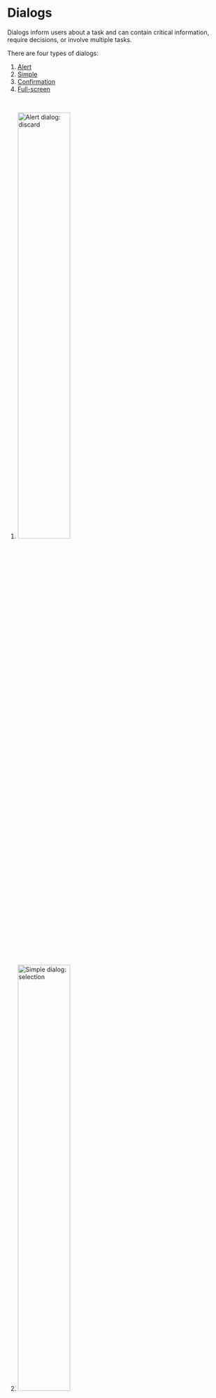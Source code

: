 <!--docs:
title: "Dialogs"
layout: detail
section: components
excerpt: "Dialogs are modal windows that require interaction."
iconId: 
path: /catalog/dialog/
-->


# Dialogs

Dialogs inform users about a task and can contain critical information, require decisions, or involve multiple tasks.

There are four types of dialogs:

1. [Alert](#alert-dialog)
1. [Simple](#simple-dialog)
1. [Confirmation](#confirmation-dialog)
1. [Full-screen](#full-screen-dialog)

<br>

1. <img src="assets/alert-dialog.png" alt="Alert dialog: discard" width=50%>
1. <img src="assets/simple-dialog.png" alt="Simple dialog: selection" width=50%>
1. <img src="assets/confirmation-dialog.png" alt="Confirmation dialog: selection confirmation" width=50%>
1. <img src="assets/full-screen-dialog.png" alt="Full-screen dialog: event" width=50%>

## Using dialogs

A dialog is a type of modal window that appears in front of app content to provide critical information or ask for a decision. Dialogs disable all app functionality when they appear, and remain on screen until confirmed, dismissed, or a required action has been taken.

Dialogs are purposefully interruptive, so they should be used sparingly.

For additional guidance, refer to the [Material guidelines](https://material.io/go/design-dialogs)


### Installing dialogs

Before using the `MaterialDialogs` API to implement its types you must install `MaterialDialogs`. In your source files import the component, and then apply your theme:

1. Use CocoaPods to install `Dialogs`
  1. Add the following line to your `Podfile`:
    ```java
    pod MaterialComponents/Dialogs
    ```
  1. Run the installer:
    ```bash
    pod install
    ```

1. Import `MaterialDialogs` and MDC dialog theming and initialize `MaterialDialogs` using `alloc`/`init`. Initialize your theme  before applying it to your dialog.

   _**Note** For more information about themes, go to the [Theming page](https://material.io/develop/ios/components/theming/) for iOS._

    <!--<div class="material-code-render" markdown="1">-->
   **Swift**
   ```swift
   import MaterialComponents.Dialogs
   import MaterialComponents.Dialogs_Theming
   /*...*/
   let <local theme name> = <theme name>
   let button = MaterialDialog()
   ```
   **Objective-C**
   ```objc
   #import "Dialogs.h"
   #import <MaterialComponents/Dialogs+Theming.h>
   /*...*/
   <theme name> *<local theme name> = [[<theme name> alloc] init];
   MDCButton *button = [[MaterialDialog alloc] init];
   ```
    <!--</div>-->

    For our examples, we used the following theming values:

    <!--<div class="material-code-render" markdown="1">-->
   **Swift**
   ```swift
   let MyMaterialTheme = MDCContainerScheme()
   ```
   **Objective-C**
   ```objc
   MDCContainerScheme *MyMaterialTheme = []
   ```
    <!--</div>-->

### Making dialogs accessible

`MDCPresentationController` is responsible for the presentation of your custom view controllers; it does not implement any accessibility functionality itself.

__**Note to developers: Which files do these snippets go with?**__

```
-accessibilityPerformEscape Behavior
```

If you intend your presented view controller to dismiss when a user in VoiceOver mode has performed the escape gesture the view controller should implement the accessibilityPerformEscape method.

```
- (BOOL)accessibilityPerformEscape {
  [self.presentingViewController dismissViewControllerAnimated:YES completion:NULL];
  return YES;
}
```

## Alert dialog

Alert dialogs interrupt users with urgent information, details, or actions.

### Alert dialog example

__**Note to developers: provide links to the APIs**__

**Source code APIs**

\<Class name\>
* \<link to class description\>
* \<link to class API documentation\>

__**Note to developers: provide an example alert dialog with the following features:**__

* Supporting text reading "alert dialog supporting text"
* Two buttons reading "Action 1" and "Action 2"
* Scrim of your choice


### Alert dialog anatomy and key properties

The alert dialog contains the following:

![alert dialog anatomy diagram](assets/dialog-anatomy.png)
1. Container
1. Title (optional)
1. Supporting text
1. Buttons
1. Scrim

**Container **
| &nbsp;  | Attribute |  Default value |
| --- | --- | --- |

**Title (optional **
| &nbsp;  | Attribute |  Default value |
| --- | --- | --- |

**Supporting text **
| &nbsp;  | Attribute |  Default value |
| --- | --- | --- |

**Buttons **
| &nbsp;  | Attribute |  Default value |
| --- | --- | --- |

**Scrim **
| &nbsp;  | Attribute |  Default value |
| --- | --- | --- |


## Simple dialog

Simple dialogs can display items that are immediately actionable when selected. They don’t have text buttons.

As simple dialogs are interruptive, they should be used sparingly. Alternatively, dropdown menus provide options in a non-modal, less disruptive way.

### Simple dialog example

__**Note to developers: provide links to the APIs**__

**Source code APIs**

\<Class name\>
* \<link to class description\>
* \<link to class API documentation\>

__**Note to developers: provide an example simple (modal?) dialog with the following features:**__

* Title reading "Simple dialog text"
* Two buttons reading "Action 1" and "Action 2"
* A list of radio buttons and choices reading "Choice 1", "Choice 2", "Choice 3" ... up to "Choice 5"
* Scrim of your choice


### Simple dialog anatomy and key properties

A simple dialog contains the following:


![simple dialog anatomy diagram](assets/Dialogs_SimpleDIalog_anatomy.png)

1. Container
1. Title 
1. List item
  1. Supporting visual
  1. Primary text
1. Button
1. Scrim

**Container**

| &nbsp;  | Attribute |  Default value |
| --- | --- | --- |

**Title**
| &nbsp;  | Attribute |  Default value |
| --- | --- | --- |

**List item supporting visual**
| &nbsp;  | Attribute |  Default value |
| --- | --- | --- |

**List item primary text**
| &nbsp;  | Attribute |  Default value |
| --- | --- | --- |

**Button**

| &nbsp;  | Attribute |  Default value |
| --- | --- | --- |

**Scrim**
| &nbsp;  | Attribute |  Default value |
| --- | --- | --- |



## Confirmation dialog
__**Note to developers: Does iOS support this type?**__

Confirmation dialogs give users the ability to provide final confirmation of a choice before committing to it, so they have a chance to change their minds if necessary.

If the user confirms a choice, it’s carried out. Otherwise, the user can dismiss the dialog. For example, users can listen to multiple ringtones but only make a final selection upon tapping “OK.”

### Confirmation dialog example

### Confirmation dialog anatomy and key properties

A confirmation dialog contains the following:

![confirmation dialog anatomy diagram](assets/Dialog_Confirmation_anatomy.png)


1. Container
1. Title
1. List item
  1. List control
  1. Primary text
1. Buttons
1. Scrim

**Container **
| &nbsp;  | Attribute |  Default value |
| --- | --- | --- |

**Title **
| &nbsp;  | Attribute |  Default value |
| --- | --- | --- |

**List item control **
| &nbsp;  | Attribute |  Default value |
| --- | --- | --- |

**List item primary text **
| &nbsp;  | Attribute |  Default value |
| --- | --- | --- |

**Buttons **
| &nbsp;  | Attribute |  Default value |
| --- | --- | --- |

**Scrim **
| &nbsp;  | Attribute |  Default value |
| --- | --- | --- |


## Full-screen dialog
__**Note to developers: Does iOS support this type?**__


Full-screen dialogs group a series of tasks, such as creating a calendar entry with the event title, date, location, and time. Because they take up the entire screen, full-screen dialogs are the only dialogs over which other dialogs can appear.dia

### Full-screen dialog example

### Full-screen dialog anatomy and key properties
The full-screen dialog contains the following properties:

![full-screen dialog anatomy](assets/Dialogs_FullScreen_anatomy_no-container.png)

1. Title
1. Icon button
1. Buttons
1. Scrim

**Title **
| &nbsp;  | Attribute |  Default value |
| --- | --- | --- |

**Icon button **
| &nbsp;  | Attribute |  Default value |
| --- | --- | --- |

**Buttons **
| &nbsp;  | Attribute |  Default value |
| --- | --- | --- |

**Scrim **
| &nbsp;  | Attribute |  Default value |
| --- | --- | --- |


## Dialog theming

### Dialog theming example

__**Note to developers** Provide an example with the following features using the [Shrine theme](https://material.io/design/material-studies/shrine.html#about-shrine)__
* Create a simple dialog
* Add a title "Title"
* Add 3 radio buttons with the following options:
  * "option 1"
  * "option 2"
  * "option 3"
* Add two text buttons to the bottom:
  * "Action 1"
  * "Action 2"
* Use the [Cards](https://github.com/mingjane-work/doc-material-components/blob/mingjane-doc-branch/cards-examples/iOS/assets/cards_theming.png) themed image as the scrim (incomplete as of 2020-03-03)

